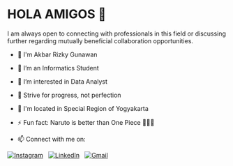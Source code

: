 # HOLA AMIGOS 👋

I am always open to connecting with professionals in this field or discussing further regarding mutually beneficial collaboration opportunities.

- 🫡 I'm Akbar Rizky Gunawan  
- 🏢 I’m an Informatics Student  
- 🔭 I’m interested in Data Analyst  
- 🌱 Strive for progress, not perfection  
- 📍 I'm located in Special Region of Yogyakarta  
- ⚡ Fun fact: Naruto is better than One Piece 🤫🤫🤫  

- 📫 Connect with me on:  

[![Instagram](https://img.icons8.com/color/48/000000/instagram-new--v1.png)](https://www.instagram.com/akbar.zro) &nbsp; 
[![LinkedIn](https://img.icons8.com/color/48/000000/linkedin.png)](https://www.linkedin.com/in/akbar-rizky-gunawan-b6793b29a/) &nbsp; 
[![Gmail](https://img.icons8.com/color/48/000000/gmail.png)](mailto:akbarzeronf@gmail.com)
